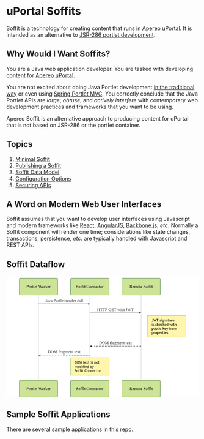 # uPortal Soffits

Soffit is a technology for creating content that runs in [Apereo uPortal][].  It
is intended as an alternative to [JSR-286 portlet development][].

## Why Would I Want Soffits?

You are a Java web application developer.  You are tasked with developing content
for [Apereo uPortal][].

You are not excited about doing Java Portlet development
[in the traditional way][] or even using [Spring Portlet MVC][].  You correctly
conclude that the Java Portlet APIs are _large_, _obtuse_, and _actively
interfere_ with contemporary web development practices and frameworks that you
want to be using.

Apereo Soffit is an alternative approach to producing content for uPortal that
is not based on JSR-286 or the portlet container.

## Topics

1. [Minimal Soffit](minimal_soffit.md)
2. [Publishing a Soffit](publishing_a_soffit.md)
3. [Soffit Data Model](soffit_data_model.md)
4. [Configuration Options](configuration_options.md)
5. [Securing APIs](securing_apis.md)

## A Word on Modern Web User Interfaces

Soffit assumes that you want to develop user interfaces using Javascript and
modern frameworks like [React][], [AngularJS][], [Backbone.js][], _etc_.
Normally a Soffit component will render one time;  considerations like state
changes, transactions, persistence, _etc_. are typically handled with Javascript
and REST APIs.

## Soffit Dataflow

![soffit dataflow](../../images/soffit-sequence.mmd.png)

## Sample Soffit Applications

There are several sample applications in [this repo][].

[Apereo uPortal]: https://www.apereo.org/projects/uportal
[JSR-286 portlet development]: https://jcp.org/en/jsr/detail?id=286
[in the traditional way]: http://www.theserverside.com/tutorial/JSR-286-development-tutorial-An-introduction-to-portlet-programming
[Spring Portlet MVC]: http://docs.spring.io/autorepo/docs/spring/3.2.x/spring-framework-reference/html/portlet.html
[React]: https://facebook.github.io/react/
[AngularJS]: https://angularjs.org/
[Backbone.js]: http://backbonejs.org/
[this repo]: https://github.com/drewwills/soffit-samples
